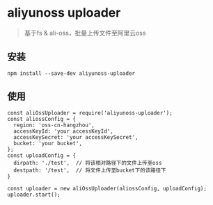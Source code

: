 # aliyunoss uploader
  > 基于fs & ali-oss，批量上传文件至阿里云oss

## 安装
  ```
  npm install --save-dev aliyunoss-uploader
  ```

## 使用
  ```
  const aliOssUploader = require('aliyunoss-uploader');
  const aliossConfig = {
    region: 'oss-cn-hangzhou',
    accessKeyId: 'your accessKeyId',
    accessKeySecret: 'your accessKeySecret',
    bucket: 'your bucket',
  };
  const uploadConfig = {
    dirpath: './test',  // 将该相对路径下的文件上传至oss
    destpath: '/test',  // 将文件上传至bucket下的该路径下
  }

  const uploader = new aliOssUploader(aliossConfig, uploadConfig);
  uploader.start();
  ```
